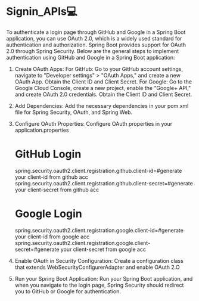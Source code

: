 # Signin_APIs💻


To authenticate a login page through GitHub and Google in a Spring Boot application, you can use OAuth 2.0, which is a widely used standard for authentication and authorization. Spring Boot provides support for OAuth 2.0 through Spring Security. Below are the general steps to implement authentication using GitHub and Google in a Spring Boot application:



1. Create OAuth Apps:
    For GitHub: Go to your GitHub account settings, navigate to "Developer settings" > "OAuth Apps," and create a new OAuth App. Obtain the Client ID and Client Secret.
    For Google: Go to the Google Cloud Console, create a new project, enable the "Google+ API," and create OAuth 2.0 credentials. Obtain the Client ID and Client Secret.

2. Add Dependencies:
    Add the necessary dependencies in your pom.xml file for Spring Security, OAuth, and Spring Web.

3. Configure OAuth Properties:
    Configure OAuth properties in your application.properties

    # GitHub Login
      spring.security.oauth2.client.registration.github.client-id=#generate your client-id from github acc   
      spring.security.oauth2.client.registration.github.client-secret=#generate your client-secret from github acc
    # Google Login
      spring.security.oauth2.client.registration.google.client-id=#generate your client-id from google acc
      spring.security.oauth2.client.registration.google.client-secret=#generate your client-secret from google acc

4. Enable OAuth in Security Configuration:
    Create a configuration class that extends WebSecurityConfigurerAdapter and enable OAuth 2.O

5. Run your Spring Boot Application:
    Run your Spring Boot application, and when you navigate to the login page, Spring Security should redirect you to GitHub or Google for authentication.
